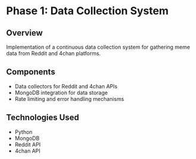 # Phase 1: Data Collection System

## Overview
Implementation of a continuous data collection system for gathering meme data from Reddit and 4chan platforms.

## Components
- Data collectors for Reddit and 4chan APIs
- MongoDB integration for data storage
- Rate limiting and error handling mechanisms

## Technologies Used
- Python
- MongoDB
- Reddit API
- 4chan API